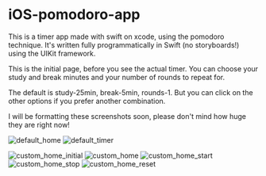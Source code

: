 # iOS-pomodoro-app
This is a timer app made with swift on xcode, using the pomodoro technique. It's written fully programmatically in Swift (no storyboards!) using the UIKit framework.

This is the initial page, before you see the actual timer. You can choose your study and break minutes and your number of rounds to repeat for. 

The default is study-25min, break-5min, rounds-1. But you can click on the other options if you prefer another combination.

I will be formatting these screenshots soon, please don't mind how huge they are right now!

![default_home](https://user-images.githubusercontent.com/32315656/118614271-900d6200-b78d-11eb-96a9-f251a4fd1283.png)
![default_timer](https://user-images.githubusercontent.com/32315656/118614544-e11d5600-b78d-11eb-9263-7576e991a678.png)

![custom_home_initial](https://user-images.githubusercontent.com/32315656/118614627-f72b1680-b78d-11eb-8c11-4de31741af7b.png)
![custom_home](https://user-images.githubusercontent.com/32315656/118614628-f72b1680-b78d-11eb-9012-47a149982480.png)
![custom_home_start](https://user-images.githubusercontent.com/32315656/118615457-c3042580-b78e-11eb-97dd-9940724a118e.png)
![custom_home_stop](https://user-images.githubusercontent.com/32315656/118615475-c697ac80-b78e-11eb-9ee2-46bee707dd22.png)
![custom_home_reset](https://user-images.githubusercontent.com/32315656/118615473-c5ff1600-b78e-11eb-854a-95ded2a777b4.png)

